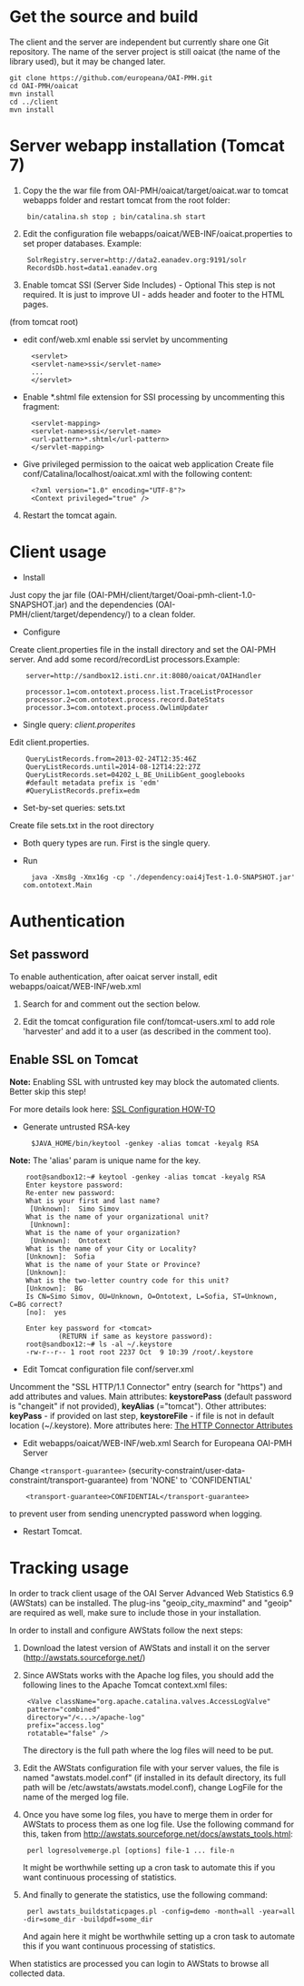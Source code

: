 Get the source and build
========================

The client and the server are independent but currently share one Git repository.
The name of the server project is still oaicat (the name of the library used), but it may be changed later.

	git clone https://github.com/europeana/OAI-PMH.git
	cd OAI-PMH/oaicat
	mvn install
	cd ../client
	mvn install

Server webapp installation (Tomcat 7)
=====================================

1. Copy the the war file from OAI-PMH/oaicat/target/oaicat.war to tomcat webapps folder and restart tomcat from the root folder:

		bin/catalina.sh stop ; bin/catalina.sh start

2. Edit the configuration file webapps/oaicat/WEB-INF/oaicat.properties to set proper databases. Example:
	
		SolrRegistry.server=http://data2.eanadev.org:9191/solr
		RecordsDb.host=data1.eanadev.org

3. Enable tomcat SSI (Server Side Includes) - Optional
This step is not required. It is just to improve UI - adds header and footer to the HTML pages.

(from tomcat root) 

* edit conf/web.xml 
enable ssi servlet by uncommenting

		<servlet>
		<servlet-name>ssi</servlet-name>
		...
		</servlet>
* Enable *.shtml file extension for SSI processing by uncommenting this fragment: <!-- The mapping for the SSI servlet -->

		<servlet-mapping>
		<servlet-name>ssi</servlet-name>
		<url-pattern>*.shtml</url-pattern>
		</servlet-mapping>
* Give privileged permission to the oaicat web application
Create file conf/Catalina/localhost/oaicat.xml with the following content:

		<?xml version="1.0" encoding="UTF-8"?>
		<Context privileged="true" />
		
4. Restart the tomcat again.

Client usage
============

* Install


Just copy the jar file (OAI-PMH/client/target/Ooai-pmh-client-1.0-SNAPSHOT.jar) and the dependencies (OAI-PMH/client/target/dependency/) to a clean folder.

* Configure


Create client.properties file in the install directory and set the OAI-PMH server. And add some record/recordList processors.Example: 

		server=http://sandbox12.isti.cnr.it:8080/oaicat/OAIHandler
 
		processor.1=com.ontotext.process.list.TraceListProcessor
		processor.2=com.ontotext.process.record.DateStats
		processor.3=com.ontotext.process.OwlimUpdater

* Single query: *client.properites*

Edit client.properties.

		QueryListRecords.from=2013-02-24T12:35:46Z
		QueryListRecords.until=2014-08-12T14:22:27Z
		QueryListRecords.set=04202_L_BE_UniLibGent_googlebooks
		#default metadata prefix is 'edm'
		#QueryListRecords.prefix=edm

* Set-by-set queries: sets.txt

Create file sets.txt in the root directory

* Both query types are run. First is the single query.

* Run

		java -Xms8g -Xmx16g -cp './dependency:oai4jTest-1.0-SNAPSHOT.jar' com.ontotext.Main

Authentication
==============

Set password
------------

To enable authentication, after oaicat server install, edit webapps/oaicat/WEB-INF/web.xml

1. Search for <security-constraint> and comment out the section below.

2. Edit the tomcat configuration file conf/tomcat-users.xml to add role 'harvester' and add it to a user (as described in the comment too).

Enable SSL on Tomcat
--------------------

**Note:** Enabling SSL with untrusted key may block the automated clients. Better skip this step!

For more details look here: [SSL Configuration HOW-TO](http://tomcat.apache.org/tomcat-7.0-doc/ssl-howto.html)

* Generate untrusted RSA-key

		$JAVA_HOME/bin/keytool -genkey -alias tomcat -keyalg RSA

**Note:** The 'alias' param is unique name for the key.

		root@sandbox12:~# keytool -genkey -alias tomcat -keyalg RSA
		Enter keystore password:
		Re-enter new password:
		What is your first and last name?
		 [Unknown]:  Simo Simov
		What is the name of your organizational unit?
		 [Unknown]:
		What is the name of your organization?
		 [Unknown]:  Ontotext
		What is the name of your City or Locality?
		[Unknown]:  Sofia
		What is the name of your State or Province?
		[Unknown]:
		What is the two-letter country code for this unit?
		[Unknown]:  BG
		Is CN=Simo Simov, OU=Unknown, O=Ontotext, L=Sofia, ST=Unknown, C=BG correct?
		[no]:  yes
		
		Enter key password for <tomcat>
				(RETURN if same as keystore password):
		root@sandbox12:~# ls -al ~/.keystore
		-rw-r--r-- 1 root root 2237 Oct  9 10:39 /root/.keystore

* Edit Tomcat configuration file conf/server.xml

 Uncomment the "SSL HTTP/1.1 Connector" entry (search for "https") and add attributes and values.
 Main attributes: **keystorePass** (default password is "changeit" if not provided), **keyAlias** (="tomcat").
 Other attributes: **keyPass** - if provided on last step, **keystoreFile** - if file is not in default location (~/.keystore).
 More attributes here: [The HTTP Connector Attributes](http://tomcat.apache.org/tomcat-7.0-doc/config/http.html#Common_Attributes)

* Edit webapps/oaicat/WEB-INF/web.xml
 Search for <web-resource-name>Europeana OAI-PMH Server</web-resource-name>


 Change `<transport-guarantee>` (security-constraint/user-data-constraint/transport-guarantee) from 'NONE' to 'CONFIDENTIAL' 
 
		<transport-guarantee>CONFIDENTIAL</transport-guarantee>

to prevent user from sending unencrypted password when logging.

* Restart Tomcat.

Tracking usage
==============

In order to track client usage of the OAI Server Advanced Web Statistics 6.9 (AWStats) can be installed. The plug-ins "geoip_city_maxmind" and "geoip" are required as well, make sure to include those in your installation.

In order to install and configure AWStats follow the next steps:

1. Download the latest version of AWStats and install it on the server (http://awstats.sourceforge.net/)
2. Since AWStats works with the Apache log files, you should add the following lines to the Apache Tomcat context.xml files:

		<Valve className="org.apache.catalina.valves.AccessLogValve"
		pattern="combined"
		directory="/<...>/apache-log"
		prefix="access.log"
		rotatable="false" />
		
	The directory is the full path where the log files will need to be put.
3. Edit the AWStats configuration file with your server values, the file is named "awstats.model.conf" (if installed in its default directory, its full path will be /etc/awstats/awstats.model.conf), change LogFile for the name of the merged log file. 
4. Once you have some log files, you have to merge them in order for AWStats to process them as one log file. Use the following command for this, taken from http://awstats.sourceforge.net/docs/awstats_tools.html:

		perl logresolvemerge.pl [options] file-1 ... file-n
	
	It might be worthwhile setting up a cron task to automate this if you want continuous processing of statistics.	
5. And finally to generate the statistics, use the following command:

		perl awstats_buildstaticpages.pl -config=demo -month=all -year=all -dir=some_dir -buildpdf=some_dir
		
	And again here it might be worthwhile setting up a cron task to automate this if you want continuous processing of statistics. 

When statistics are processed you can login to AWStats to browse all collected data.
